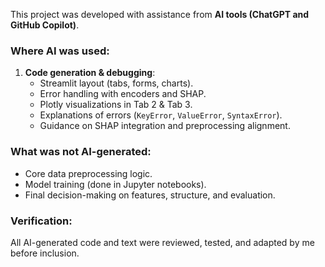 
This project was developed with assistance from **AI tools (ChatGPT and GitHub Copilot)**.  

### Where AI was used:
1. **Code generation & debugging**:
   - Streamlit layout (tabs, forms, charts).
   - Error handling with encoders and SHAP.
   - Plotly visualizations in Tab 2 & Tab 3.
   - Explanations of errors (`KeyError`, `ValueError`, `SyntaxError`).
   - Guidance on SHAP integration and preprocessing alignment.

### What was **not** AI-generated:
- Core data preprocessing logic.
- Model training (done in Jupyter notebooks).
- Final decision-making on features, structure, and evaluation.

### Verification:
All AI-generated code and text were reviewed, tested, and adapted by me before inclusion.
